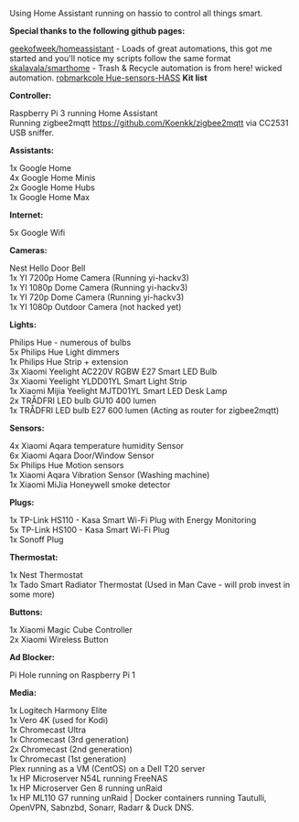 Using Home Assistant running on hassio to control all things smart.<br />

<b>Special thanks to the following github pages:</b>

<a href="https://github.com/geekofweek/homeassistant">geekofweek/homeassistant</a> - Loads of great automations, this got me started and you'll notice my scripts follow the same format<br />
<a href="https://github.com/skalavala/smarthome">skalavala/smarthome</a> - Trash & Recycle automation is from here! wicked automation.
<a href="https://github.com/robmarkcole/Hue-sensors-HASS">robmarkcole Hue-sensors-HASS</a>
<b>Kit list</b>

<b>Controller:</b>

Raspberry Pi 3 running Home Assistant<br />
Running zigbee2mqtt https://github.com/Koenkk/zigbee2mqtt  via CC2531 USB sniffer.

<b>Assistants:</b>

1x Google Home<br />
4x Google Home Minis<br />
2x Google Home Hubs<br />
1x Google Home Max<br />

<b>Internet:</b>

5x Google Wifi

<b>Cameras:</b>

Nest Hello Door Bell<br />
1x YI 7200p Home Camera (Running yi-hackv3)<br />
1x YI 1080p Dome Camera (Running yi-hackv3)<br />
1x YI 720p Dome Camera (Running yi-hackv3)<br />
1x YI 1080p Outdoor Camera (not hacked yet)

<b>Lights:</b>

Philips Hue - numerous of bulbs<br />
5x Philips Hue Light dimmers<br />
1x Philips Hue Strip + extension<br />
3x Xiaomi Yeelight AC220V RGBW E27 Smart LED Bulb<br />
3x Xiaomi Yeelight YLDD01YL Smart Light Strip<br />
1x Xiaomi Mijia Yeelight MJTD01YL Smart LED Desk Lamp<br />
2x TRÅDFRI  LED bulb GU10 400 lumen<br />
1x TRÅDFRI  LED bulb E27 600 lumen (Acting as router for zigbee2mqtt)<br />

<b>Sensors:</b>

4x Xiaomi Aqara temperature humidity Sensor<br />
6x Xiaomi Aqara Door/Window Sensor<br />
5x Philips Hue Motion sensors<br />
1x Xiaomi Aqara Vibration Sensor (Washing machine)<br />
1x Xiaomi MiJia Honeywell smoke detector

<b>Plugs:</b>

1x TP-Link HS110 - Kasa Smart Wi-Fi Plug with Energy Monitoring<br />
5x TP-Link HS100 - Kasa Smart Wi-Fi Plug<br />
1x Sonoff Plug

<b>Thermostat:</b>

1x Nest Thermostat<br />
1x Tado Smart Radiator Thermostat (Used in Man Cave - will prob invest in some more)<br />

<b>Buttons:</b>

1x Xiaomi Magic Cube Controller<br />
2x Xiaomi Wireless Button

<b>Ad Blocker:</b>

Pi Hole running on Raspberry Pi 1

<b>Media:</b>

1x Logitech Harmony Elite<br />
1x Vero 4K (used for Kodi)<br />
1x Chromecast Ultra<br />
1x Chromecast (3rd generation)<br />
2x Chromecast (2nd generation)<br />
1x Chromecast (1st generation)<br />
Plex running as a VM (CentOS) on a Dell T20 server<br />
1x HP Microserver N54L running FreeNAS<br />
1x HP Microserver Gen 8 running unRaid<br />
1x HP ML110 G7 running unRaid | Docker containers running Tautulli, OpenVPN, Sabnzbd, Sonarr, Radarr & Duck DNS.
